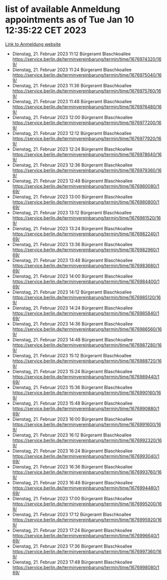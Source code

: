 # list of available Anmeldung appointments as of Tue Jan 10 12:35:22 CET 2023
[Link to Anmeldung website](https://service.berlin.de/terminvereinbarung/termin/tag.php?termin=0&anliegen[]=120686&dienstleisterlist=122210,122217,327316,122219,327312,122227,327314,122231,327346,122243,327348,122252,329742,122260,329745,122262,329748,122254,329751,122271,327278,122273,327274,122277,327276,330436,122280,327294,122282,327290,122284,327292,327539,122291,327270,122285,327266,122286,327264,122296,327268,150230,329760,122301,327282,122297,327286,122294,327284,122312,329763,122314,329775,122304,327330,122311,327334,122309,327332,122281,327352,122279,329772,122276,327324,122274,327326,122267,329766,122246,327318,122251,327320,122257,327322,122208,327298,122226,327300,121362,121364&herkunft=http%3A%2F%2Fservice.berlin.de%2Fdienstleistung%2F120686%2F)
- Dienstag, 21. Februar 2023 11:12 Bürgeramt Blaschkoallee https://service.berlin.de/terminvereinbarung/termin/time/1676974320/169/
- Dienstag, 21. Februar 2023 11:24 Bürgeramt Blaschkoallee https://service.berlin.de/terminvereinbarung/termin/time/1676975040/169/
- Dienstag, 21. Februar 2023 11:36 Bürgeramt Blaschkoallee https://service.berlin.de/terminvereinbarung/termin/time/1676975760/169/
- Dienstag, 21. Februar 2023 11:48 Bürgeramt Blaschkoallee https://service.berlin.de/terminvereinbarung/termin/time/1676976480/169/
- Dienstag, 21. Februar 2023 12:00 Bürgeramt Blaschkoallee https://service.berlin.de/terminvereinbarung/termin/time/1676977200/169/
- Dienstag, 21. Februar 2023 12:12 Bürgeramt Blaschkoallee https://service.berlin.de/terminvereinbarung/termin/time/1676977920/169/
- Dienstag, 21. Februar 2023 12:24 Bürgeramt Blaschkoallee https://service.berlin.de/terminvereinbarung/termin/time/1676978640/169/
- Dienstag, 21. Februar 2023 12:36 Bürgeramt Blaschkoallee https://service.berlin.de/terminvereinbarung/termin/time/1676979360/169/
- Dienstag, 21. Februar 2023 12:48 Bürgeramt Blaschkoallee https://service.berlin.de/terminvereinbarung/termin/time/1676980080/169/
- Dienstag, 21. Februar 2023 13:00 Bürgeramt Blaschkoallee https://service.berlin.de/terminvereinbarung/termin/time/1676980800/169/
- Dienstag, 21. Februar 2023 13:12 Bürgeramt Blaschkoallee https://service.berlin.de/terminvereinbarung/termin/time/1676981520/169/
- Dienstag, 21. Februar 2023 13:24 Bürgeramt Blaschkoallee https://service.berlin.de/terminvereinbarung/termin/time/1676982240/169/
- Dienstag, 21. Februar 2023 13:36 Bürgeramt Blaschkoallee https://service.berlin.de/terminvereinbarung/termin/time/1676982960/169/
- Dienstag, 21. Februar 2023 13:48 Bürgeramt Blaschkoallee https://service.berlin.de/terminvereinbarung/termin/time/1676983680/169/
- Dienstag, 21. Februar 2023 14:00 Bürgeramt Blaschkoallee https://service.berlin.de/terminvereinbarung/termin/time/1676984400/169/
- Dienstag, 21. Februar 2023 14:12 Bürgeramt Blaschkoallee https://service.berlin.de/terminvereinbarung/termin/time/1676985120/169/
- Dienstag, 21. Februar 2023 14:24 Bürgeramt Blaschkoallee https://service.berlin.de/terminvereinbarung/termin/time/1676985840/169/
- Dienstag, 21. Februar 2023 14:36 Bürgeramt Blaschkoallee https://service.berlin.de/terminvereinbarung/termin/time/1676986560/169/
- Dienstag, 21. Februar 2023 14:48 Bürgeramt Blaschkoallee https://service.berlin.de/terminvereinbarung/termin/time/1676987280/169/
- Dienstag, 21. Februar 2023 15:12 Bürgeramt Blaschkoallee https://service.berlin.de/terminvereinbarung/termin/time/1676988720/169/
- Dienstag, 21. Februar 2023 15:24 Bürgeramt Blaschkoallee https://service.berlin.de/terminvereinbarung/termin/time/1676989440/169/
- Dienstag, 21. Februar 2023 15:36 Bürgeramt Blaschkoallee https://service.berlin.de/terminvereinbarung/termin/time/1676990160/169/
- Dienstag, 21. Februar 2023 15:48 Bürgeramt Blaschkoallee https://service.berlin.de/terminvereinbarung/termin/time/1676990880/169/
- Dienstag, 21. Februar 2023 16:00 Bürgeramt Blaschkoallee https://service.berlin.de/terminvereinbarung/termin/time/1676991600/169/
- Dienstag, 21. Februar 2023 16:12 Bürgeramt Blaschkoallee https://service.berlin.de/terminvereinbarung/termin/time/1676992320/169/
- Dienstag, 21. Februar 2023 16:24 Bürgeramt Blaschkoallee https://service.berlin.de/terminvereinbarung/termin/time/1676993040/169/
- Dienstag, 21. Februar 2023 16:36 Bürgeramt Blaschkoallee https://service.berlin.de/terminvereinbarung/termin/time/1676993760/169/
- Dienstag, 21. Februar 2023 16:48 Bürgeramt Blaschkoallee https://service.berlin.de/terminvereinbarung/termin/time/1676994480/169/
- Dienstag, 21. Februar 2023 17:00 Bürgeramt Blaschkoallee https://service.berlin.de/terminvereinbarung/termin/time/1676995200/169/
- Dienstag, 21. Februar 2023 17:12 Bürgeramt Blaschkoallee https://service.berlin.de/terminvereinbarung/termin/time/1676995920/169/
- Dienstag, 21. Februar 2023 17:24 Bürgeramt Blaschkoallee https://service.berlin.de/terminvereinbarung/termin/time/1676996640/169/
- Dienstag, 21. Februar 2023 17:36 Bürgeramt Blaschkoallee https://service.berlin.de/terminvereinbarung/termin/time/1676997360/169/
- Dienstag, 21. Februar 2023 17:48 Bürgeramt Blaschkoallee https://service.berlin.de/terminvereinbarung/termin/time/1676998080/169/
